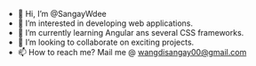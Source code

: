 - 👋 Hi, I’m @SangayWdee
- 👀 I’m interested in developing web applications. 
- 🌱 I’m currently learning Angular ans several CSS frameworks. 
- 💞️ I’m looking to collaborate on exciting projects. 
- 📫 How to reach me? Mail me @ wangdisangay00@gmail.com

<!---
SangayWdee/SangayWdee is a ✨ special ✨ repository because its `README.md` (this file) appears on your GitHub profile.
You can click the Preview link to take a look at your changes.
--->
